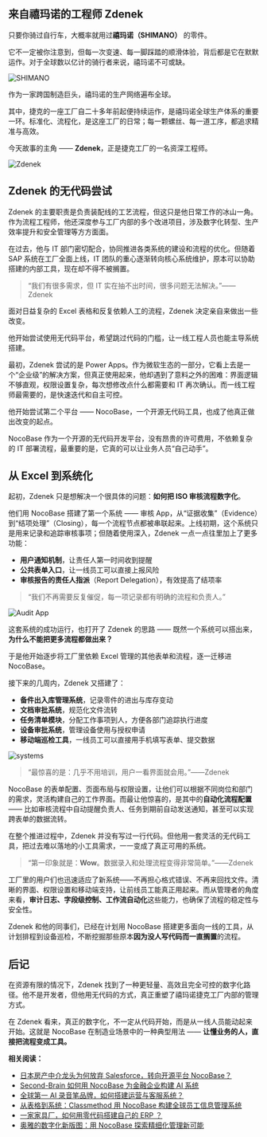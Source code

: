 ## **来自禧玛诺的工程师 Zdenek**

只要你骑过自行车，大概率就用过**禧玛诺（SHIMANO）** 的零件。

它不一定被你注意到，但每一次变速、每一脚踩踏的顺滑体验，背后都是它在默默运作。对于全球数以亿计的骑行者来说，禧玛诺不可或缺。

![SHIMANO](https://static-docs.nocobase.com/1-2bf0x7.png)

作为一家跨国制造巨头，禧玛诺的生产网络遍布全球。

其中，捷克的一座工厂自二十多年前起便持续运作，是禧玛诺全球生产体系的重要一环。标准化、流程化，是这座工厂的日常；每一颗螺丝、每一道工序，都追求精准与高效。

今天故事的主角 —— **Zdenek**，正是捷克工厂的一名资深工程师。

![Zdenek](https://static-docs.nocobase.com/2-n1j6vu.png)

## Zdenek 的无代码尝试

Zdenek 的主要职责是负责装配线的工艺流程，但这只是他日常工作的冰山一角。作为流程工程师，他还深度参与工厂内部的多个改进项目，涉及数字化转型、生产效率提升和安全管理等方方面面。

在过去，他与 IT 部门密切配合，协同推进各类系统的建设和流程的优化。但随着 SAP 系统在工厂全面上线，IT 团队的重心逐渐转向核心系统维护，原本可以协助搭建的内部工具，现在却不得不被搁置。

> “我们有很多需求，但 IT 实在抽不出时间，很多问题无法解决。”——Zdenek

面对日益复杂的 Excel 表格和反复依赖人工的流程，Zdenek 决定亲自来做出一些改变。

他开始尝试使用无代码平台，希望跳过代码的门槛，让一线工程人员也能主导系统搭建。

最初，Zdenek 尝试的是 Power Apps。作为微软生态的一部分，它看上去是一个“企业级”的解决方案，但真正使用起来，他却遇到了意料之外的困难：界面逻辑不够直观，权限设置复杂，每次想修改点什么都需要和 IT 再次确认。而一线工程师最需要的，是快速迭代和自主可控。

他开始尝试第二个平台 —— NocoBase，一个开源无代码工具，也成了他真正做出改变的起点。

NocoBase 作为一个开源的无代码开发平台，没有昂贵的许可费用，不依赖复杂的 IT 部署流程，最重要的是，它真的可以让业务人员“自己动手”。

## 从 Excel 到系统化

起初，Zdenek 只是想解决一个很具体的问题：**如何把 ISO 审核流程数字化**。

他们用 NocoBase 搭建了第一个系统 —— 审核 App，从“证据收集”（Evidence）到“结项处理”（Closing），每一个流程节点都被串联起来。上线初期，这个系统只是用来记录和追踪审核事项；但随着使用深入，Zdenek 一点一点往里加上了更多功能：

* **用户通知机制**，让责任人第一时间收到提醒
* **公共表单入口**，让一线员工可以直接上报风险
* **审核报告的责任人指派**（Report Delegation），有效提高了结项率

> “我们不再需要反复催促，每一项记录都有明确的流程和负责人。”

![Audit App](https://static-docs.nocobase.com/3-xezzjr.png)

这套系统的成功运行，也打开了 Zdenek 的思路 —— 既然一个系统可以搭出来，**为什么不能把更多流程都做出来？**

于是他开始逐步将工厂里依赖 Excel 管理的其他表单和流程，逐一迁移进 NocoBase。

接下来的几周内，Zdenek 又搭建了：

* **备件出入库管理系统**，记录零件的进出与库存变动
* **文档审批系统**，规范化文件流转
* **任务清单模块**，分配工作事项到人，方便各部门追踪执行进度
* **设备审批系统**，管理设备使用与授权申请
* **移动端巡检工具**，一线员工可以直接用手机填写表单、提交数据

![systems](https://static-docs.nocobase.com/4-s9441n.png)

> “最惊喜的是：几乎不用培训，用户一看界面就会用。”——Zdenek

NocoBase 的表单配置、页面布局与权限设置，让他们可以根据不同岗位和部门的需求，灵活构建自己的工作界面。而最让他惊喜的，是其中的**自动化流程配置** —— 比如审核流程中自动提醒负责人、任务到期前自动发送通知，甚至可以实现跨表单的数据流转。

在整个推进过程中，Zdenek 并没有写过一行代码。但他用一套灵活的无代码工具，把过去难以落地的小工具需求，一一变成了真正可用的系统。

> “第一印象就是：**Wow**。数据录入和处理流程变得非常简单。”——Zdenek

工厂里的用户们也迅速适应了新系统——不再担心格式错误、不再来回找文件。清晰的界面、权限设置和移动端支持，让前线员工能真正用起来。而从管理者的角度来看，**审计日志、字段级控制、工作流自动化**这些能力，也确保了流程的稳定性与安全性。

Zdenek 和他的同事们，已经在计划用 NocoBase 搭建更多面向一线的工具，从计划排程到设备巡检，不断挖掘那些原本**因为没人写代码而一直搁置**的流程。

## 后记

在资源有限的情况下，Zdenek 找到了一种更轻量、高效且完全可控的数字化路径。他不是开发者，但他用无代码的方式，真正重塑了禧玛诺捷克工厂内部的管理方式。

在 Zdenek 看来，真正的数字化，不一定从代码开始，而是从一线人员能动起来开始。这就是 NocoBase 在制造业场景中的一种典型用法 —— **让懂业务的人，直接把流程变成工具。**

**相关阅读：**

* [日本房产中介龙头为何放弃 Salesforce，转向开源平台 NocoBase？](https://www.nocobase.com/cn/blog/century-21)
* [Second-Brain 如何用 NocoBase 为金融企业构建 AI 系统](https://www.nocobase.com/cn/blog/second-brain)
* [全球第一 AI 录音笔品牌，如何搭建运营与客服系统？](https://www.nocobase.com/cn/blog/plaud)
* [从表格到系统：Classmethod 用 NocoBase 构建全球员工信息管理系统](https://www.nocobase.com/cn/blog/classmethod)
* [一家家具厂，如何用零代码搭建自己的 ERP ？](https://www.nocobase.com/cn/blog/olmon)
* [奥雅的数字化新版图：用 NocoBase 探索精细化管理新可能](https://www.nocobase.com/cn/blog/l-a)
